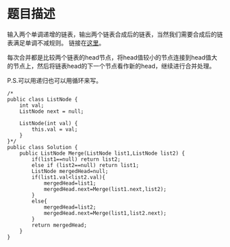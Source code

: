 # 题目描述
输入两个单调递增的链表，输出两个链表合成后的链表，当然我们需要合成后的链表满足单调不减规则。 链接在[这里](https://www.nowcoder.com/practice/d8b6b4358f774294a89de2a6ac4d9337?tpId=13&tqId=11169&tPage=1&rp=1&ru=/ta/coding-interviews&qru=/ta/coding-interviews/question-ranking)。

每次合并都是比较两个链表的head节点，将head值较小的节点连接到head值大的节点上，然后将链表head的下一个节点看作新的head，继续进行合并处理。

P.S.可以用递归也可以用循环来写。
```
/*
public class ListNode {
    int val;
    ListNode next = null;

    ListNode(int val) {
        this.val = val;
    }
}*/
public class Solution {
    public ListNode Merge(ListNode list1,ListNode list2) {
        if(list1==null) return list2;
        else if (list2==null) return list1;
        ListNode mergedHead=null;
        if(list1.val<list2.val){
            mergedHead=list1;
            mergedHead.next=Merge(list1.next,list2);
        }
        else{
            mergedHead=list2;
            mergedHead.next=Merge(list1,list2.next);
        }
        return mergedHead;
    }
}
```